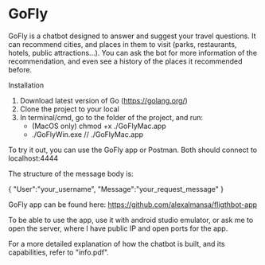 # GoFly

GoFly is a chatbot designed to answer and suggest your travel questions. It can recommend cities, and places in them to visit (parks, restaurants, hotels, public attractions...). You can ask the bot for more information of the recommendation, and even see a history of the places it recommended before.

Installation

1. Download latest version of Go (https://golang.org/)
2. Clone the project to your local
3. In terminal/cmd, go to the folder of the project, and run: 
    - (MacOS only) chmod +x ./GoFlyMac.app
    - ./GoFlyWin.exe // ./GoFlyMac.app

To try it out, you can use the GoFly app or Postman. Both should connect to localhost:4444

The structure of the message body is:

{
    "User":"your_username",
    "Message":"your_request_message"
}

GoFly app can be found here: https://github.com/alexalmansa/fligthbot-app

To be able to use the app, use it with android studio emulator, or ask me to open the server, where I have public IP and open ports for the app.

For a more detailed explanation of how the chatbot is built, and its capabilities, refer to "info.pdf".
